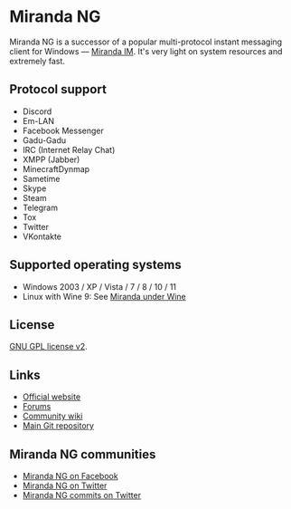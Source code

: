 # Miranda NG

Miranda NG is a successor of a popular multi-protocol instant messaging client
for Windows — [Miranda IM](https://sourceforge.net/projects/miranda/).
It's very light on system resources and extremely fast.

## Protocol support

- Discord
- Em-LAN
- Facebook Messenger
- Gadu-Gadu
- IRC (Internet Relay Chat)
- XMPP (Jabber)
- MinecraftDynmap
- Sametime
- Skype
- Steam
- Telegram
- Tox
- Twitter
- VKontakte

## Supported operating systems

* Windows 2003 / XP / Vista / 7 / 8 / 10 / 11
* Linux with Wine 9: See [Miranda under Wine](https://wiki.miranda-ng.org/Miranda_under_Wine)


## License

[GNU GPL license v2](https://www.gnu.org/licenses/gpl-2.0.html).


## Links

- [Official website](https://miranda-ng.org/)
- [Forums](https://forum.miranda-ng.org/)
- [Community wiki](https://wiki.miranda-ng.org/)
- [Main Git repository](https://github.com/miranda-ng/miranda-ng)


## Miranda NG communities

- [Miranda NG on Facebook](https://www.facebook.com/miranda.newgen)
- [Miranda NG on Twitter](https://twitter.com/MirandaNewgen)
- [Miranda NG commits on Twitter](https://twitter.com/MirandaNGcommit)
